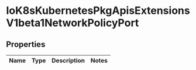 
# IoK8sKubernetesPkgApisExtensionsV1beta1NetworkPolicyPort

## Properties
Name | Type | Description | Notes
------------ | ------------- | ------------- | -------------



